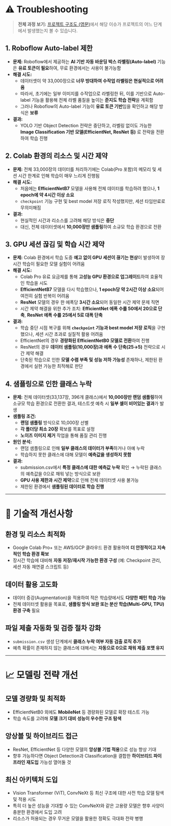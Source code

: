 # ⚠️ Troubleshooting

> **전체 과정 보기:** [프로젝트 구조도 (영문)](https://kwonnayeon.github.io/used-car-model-classification/assets/project_architecture.html)에서 해당 이슈가 프로젝트의 어느 단계에서 발생했는지 볼 수 있습니다.

## 1. **Roboflow Auto-label 제한**
* **문제:** Roboflow에서 제공하는 **AI 기반 자동 바운딩 박스 라벨링(Auto-label)** 기능은 **유료 토큰이 필요**하여, 무료 환경에서는 사용이 불가능함
* **해결 시도:**
   * 데이터셋이 약 33,000장으로 **너무 방대하여 수작업 라벨링은 현실적으로 어려움**
   * 따라서, 초기에는 일부 이미지를 수작업으로 라벨링한 뒤, 이를 기반으로 Auto-label 기능을 활용해 전체 라벨 품질을 높이는 **준지도 학습 전략**을 계획함
   * 그러나 Roboflow의 Auto-label 기능이 **유료 토큰 기반**임을 확인하고 해당 방식은 **보류**
* **결과:**
   * YOLO 기반 Object Detection 전략은 중단하고, 라벨링 없이도 가능한 **Image Classification 기반 모델(EfficientNet, ResNet 등)** 로 전략을 전환하여 학습 진행

## 2. **Colab 환경의 리소스 및 시간 제약**
* **문제:** 전체 33,000장의 데이터를 처리하기에는 Colab(Pro 포함)의 메모리 및 세션 시간 한계로 인해 학습이 매우 느리게 진행됨
* **해결 시도:**
   * 처음에는 **EfficientNetB7** 모델을 사용해 전체 데이터를 학습하려 했으나, **1 epoch에 약 4시간 이상 소요**
   * `checkpoint` 기능 구현 및 best model 저장 로직 작성했지만, 세션 타임만료로 무의미해짐
* **결과:**
   * 현실적인 시간과 리소스를 고려해 해당 방식은 **중단**
   * 대신, 전체 데이터셋에서 **10,000장만 샘플링**하여 소규모 학습 환경으로 전환

## 3. **GPU 세션 끊김 및 학습 시간 제약**
- **문제:** Colab 환경에서 학습 도중 **예고 없이 GPU 세션이 끊기는 현상**이 발생하여 장시간 학습이 필요한 모델 실험이 어려움
- **해결 시도:**
    - Colab Pro 유료 요금제를 통해 **고성능 GPU 환경으로 업그레이드**하여 효율적인 학습을 시도
    - **EfficientNetB7** 모델을 다시 학습했으나, **1 epoch당 약 2시간 이상 소요**되어 여전히 실험 반복이 어려움
    - **ResNet** 모델의 경우 한 에폭당 **3시간 소요**되어 동일한 시간 제약 문제 직면
    - 시간 제약 해결을 위한 추가 조치: **EfficientNet 에폭 수를 50에서 20으로 단축**, **ResNet 에폭 수를 25에서 5로 대폭 단축**
- **결과:**
    - 학습 중단 시점 복구를 위해 **`checkpoint` 기능과 best model 저장 로직**을 구현했으나, 세션 시간 초과로 실질적 활용 어려움
    - EfficientNet의 경우 **경량화된 EfficientNetB0 모델로 전환**하여 진행
    - ResNet의 경우 **데이터 샘플링(10,000장)과 에폭 수 단축(25→5)** 전략으로 시간 제약 해결
    - 단축된 학습으로 인한 **모델 수렴 부족 및 성능 저하 가능성** 존재하나, 제한된 환경에서 실현 가능한 최적해로 판단

## 4. **샘플링으로 인한 클래스 누락**
* **문제:** 전체 데이터셋(33,137장, 396개 클래스)에서 **10,000장만 랜덤 샘플링**하여 소규모 학습 환경으로 전환한 결과, 테스트셋 예측 시 **일부 셀이 비어있는 결과**가 발생
* **샘플링 조건:**
   * **랜덤 샘플링** 방식으로 10,000장 선별
   * **각 폴더당 최소 20장** 확보를 목표로 설정
   * **노이즈 이미지 제거** 작업을 통해 품질 관리 진행
* **원인 분석:**
   * 랜덤 샘플링으로 인해 **일부 클래스의 데이터가 부족**하거나 아예 누락
   * 학습하지 못한 클래스에 대해 모델이 **예측값을 생성하지 못함**
* **결과:**
   * submission.csv에서 **특정 클래스에 대한 예측값 누락** 확인 → 누락된 클래스의 예측값을 0으로 채워 넣는 방식으로 보완
   * **GPU 사용 제한과 시간 제약**으로 인해 전체 데이터셋 사용 불가능
   * 제한된 환경에서 **샘플링된 데이터로 학습 진행**

---

# 🔧 기술적 개선사항

## 환경 및 리소스 최적화
* Google Colab Pro+ 또는 AWS/GCP 클라우드 환경 활용하여 **더 안정적이고 지속적인 학습 환경 확보**
* 장시간 학습에 대비해 **자동 저장/재시작 가능한 환경 구성** (예: Checkpoint 관리, 세션 자동 재연결 스크립트 등)

## 데이터 활용 고도화
* 데이터 증강(Augmentation)을 적용하여 적은 학습량에서도 **다양한 패턴 학습 가능**
* 전체 데이터셋 활용을 목표로, **샘플링 방식 보완 또는 분산 학습(Multi-GPU, TPU) 환경 구축** 필요

## 파일 제출 자동화 및 검증 절차 강화
* `submission.csv` 생성 단계에서 **클래스 누락 여부 자동 검출 로직 추가**
* 예측 확률이 존재하지 않는 클래스에 대해서는 **자동으로 0으로 채워 제출 포맷 유지**

---

# 📈 모델링 전략 개선

## 모델 경량화 및 최적화
* EfficientNetB0 외에도 **MobileNet** 등 경량화된 모델로 확장 테스트 가능
* 학습 속도를 고려해 **모델 크기 대비 성능이 우수한 구조 탐색**

## 앙상블 및 하이브리드 접근
* ResNet, EfficientNet 등 다양한 모델의 **앙상블 기법 적용**으로 성능 향상 기대
* 향후 가능하다면 Object Detection과 Classification을 결합한 **하이브리드 파이프라인 재도입** 가능성 열어둘 것

## 최신 아키텍처 도입
* Vision Transformer (ViT), ConvNeXt 등 최신 구조에 대한 사전 학습 모델 탐색 및 적용 시도
* 특히 더 높은 성능을 기대할 수 있는 ConvNeXt와 같은 고용량 모델은 향후 사양이 충분한 환경에서 도입 고려
* 리소스가 허용되는 경우 무거운 모델을 활용한 정확도 극대화 전략 병행